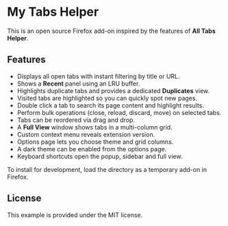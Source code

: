 # My Tabs Helper

This is an open source Firefox add-on inspired by the features of **All Tabs Helper**.

## Features

- Displays all open tabs with instant filtering by title or URL.
- Shows a **Recent** panel using an LRU buffer.
- Highlights duplicate tabs and provides a dedicated **Duplicates** view.
- Visited tabs are highlighted so you can quickly spot new pages.
- Double click a tab to search its page content and highlight results.
- Perform bulk operations (close, reload, discard, move) on selected tabs.
- Tabs can be reordered via drag and drop.
- A **Full View** window shows tabs in a multi-column grid.
- Custom context menu reveals extension version.
- Options page lets you choose theme and grid columns.
- A dark theme can be enabled from the options page.
- Keyboard shortcuts open the popup, sidebar and full view.

To install for development, load the directory as a temporary add-on in Firefox.

## License

This example is provided under the MIT license.
